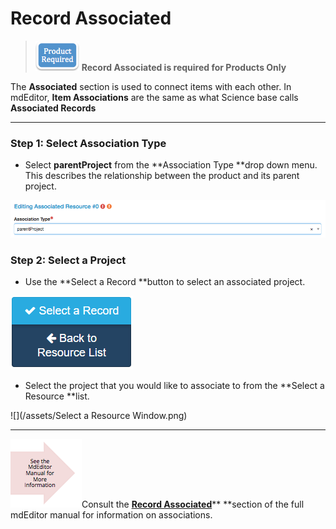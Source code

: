 # Record Associated

> ![](/assets/product_required_small.png) **Record Associated is required for Products Only**

The **Associated** section is used to connect items with each other. In mdEditor, **Item Associations** are the same as what Science base calls **Associated Records**



---

### Step 1: Select Association Type

* Select **parentProject** from the **Association Type **drop down menu. This describes the relationship between the product and its parent project.

![](/assets/parentProject_association_lcc.png)

### Step 2: Select a Project

* Use the **Select a Record **button to select an associated project.

![](/assets/Select_a_Record_Button.png)

* Select the project that you would like to associate to from the **Select a Resource **list.

![](/assets/Select a Resource Window.png)

---

![](/assets/see_full_manual_for.png)Consult the [**Record Associated**](https://adiwg.gitbooks.io/mdeditor/content/record/edit/record-associated.html)** **section of the full mdEditor manual for information on associations.

